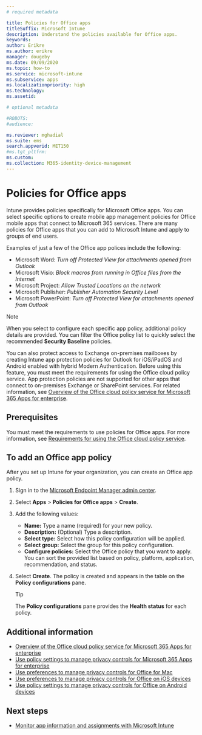 ```yaml
---
# required metadata

title: Policies for Office apps
titleSuffix: Microsoft Intune
description: Understand the policies available for Office apps.
keywords:
author: Erikre
ms.author: erikre
manager: dougeby
ms.date: 09/09/2020
ms.topic: how-to
ms.service: microsoft-intune
ms.subservice: apps
ms.localizationpriority: high
ms.technology:
ms.assetid: 

# optional metadata

#ROBOTS:
#audience:

ms.reviewer: mghadial
ms.suite: ems
search.appverid: MET150
#ms.tgt_pltfrm:
ms.custom: 
ms.collection: M365-identity-device-management
---
```


# Policies for Office apps

Intune provides policies specifically for Microsoft Office apps. You can select specific options to create mobile app management policies for Office mobile apps that connect to Microsoft 365 services. There are many policies for Office apps that you can add to Microsoft Intune and apply to groups of end users.

Examples of just a few of the Office app polices include the following:
- Microsoft Word: *Turn off Protected View for attachments opened from Outlook*
- Microsoft Visio: *Block macros from running in Office files from the Internet*
- Microsoft Project: *Allow Trusted Locations on the network*
- Microsoft Publisher: *Publisher Automation Security Level*
- Microsoft PowerPoint: *Turn off Protected View for attachments opened from Outlook*

> [!NOTE]
> When you select to configure each specific app policy, additional policy details are provided. You can filter the Office policy list to quickly select the recommended **Security Baseline** policies.

You can also protect access to Exchange on-premises mailboxes by creating Intune app protection policies for Outlook for iOS/iPadOS and Android enabled with hybrid Modern Authentication. Before using this feature, you must meet the requirements for using the Office cloud policy service. App protection policies are not supported for other apps that connect to on-premises Exchange or SharePoint services. For related information, see [Overview of the Office cloud policy service for Microsoft 365 Apps for enterprise](https://docs.microsoft.com/deployoffice/overview-office-cloud-policy-service).

## Prerequisites

You must meet the requirements to use policies for Office apps. For more information, see [Requirements for using the Office cloud policy service](https://docs.microsoft.com/deployoffice/overview-office-cloud-policy-service#requirements-for-using-the-office-cloud-policy-service).

## To add an Office app policy

After you set up Intune for your organization, you can create an Office app policy.

1. Sign in to the [Microsoft Endpoint Manager admin center](https://go.microsoft.com/fwlink/?linkid=2109431).
2. Select **Apps** > **Policies for Office apps** > **Create**.
3. Add the following values:
    - **Name:** Type a name (required) for your new policy.
    - **Description:** (Optional) Type a description.
    - **Select type:** Select how this policy configuration will be applied.
    - **Select group:** Select the group for this policy configuration.
    - **Configure policies:** Select the Office policy that you want to apply. You can sort the provided list based on policy, platform, application, recommendation, and status.
4. Select **Create**. The policy is created and appears in the table on the **Policy configurations** pane.

   > [!TIP]
   > The **Policy configurations** pane provides the **Health status** for each policy.

## Additional information

- [Overview of the Office cloud policy service for Microsoft 365 Apps for enterprise](https://docs.microsoft.com/deployoffice/overview-office-cloud-policy-service)
- [Use policy settings to manage privacy controls for Microsoft 365 Apps for enterprise](https://docs.microsoft.com/deployoffice/privacy/manage-privacy-controls)
- [Use preferences to manage privacy controls for Office for Mac](https://docs.microsoft.com/deployoffice/privacy/mac-privacy-preferences)
- [Use preferences to manage privacy controls for Office on iOS devices](https://docs.microsoft.com/deployoffice/privacy/ios-privacy-preferences)
- [Use policy settings to manage privacy controls for Office on Android devices](https://docs.microsoft.com/deployoffice/privacy/android-privacy-controls)

## Next steps

- [Monitor app information and assignments with Microsoft Intune](apps-monitor.md)